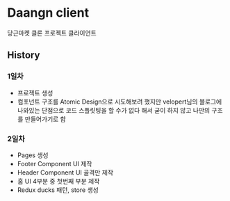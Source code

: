 # Daangn client

당근마켓 클론 프로젝트 클라이언트

## History

### 1일차

- 프로젝트 생성
- 컴포넌트 구조를 Atomic Design으로 시도해보려 했지만 velopert님의 블로그에 나와있는 단점으로 코드 스플릿팅을 할 수가 없다 해서 굳이 하지 않고 나만의 구조를 만들어가기로 함

### 2일차

- Pages 생성
- Footer Component UI 제작
- Header Component UI 골격만 제작
- 홈 UI 4부분 중 첫번째 부분 제작
- Redux ducks 패턴, store 생성
